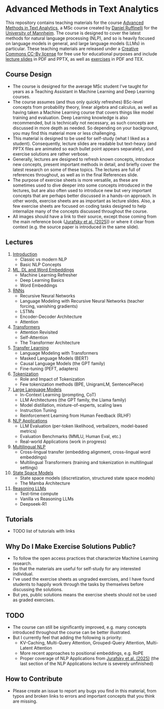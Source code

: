 # Advanced Methods in Text Analytics

This repository contains teaching materials for the course 
[Advanced Methods in Text Analytics](https://www.uni-mannheim.de/dws/teaching/course-details/courses-for-master-candidates/ie-696-advanced-methods-in-text-analytics/), a MSc 
course created by 
[Daniel Ruffinelli](https://www.uni-mannheim.de/dws/people/researchers/postdoctoral-research-fellows/daniel-ruffinelli/) for the 
[University of Mannheim](https://www.wim.uni-mannheim.de/en/). 
The course is designed to cover the latest methods for natural language 
processing (NLP), and so is heavily focused on language models in general, and 
large language models (LLMs) in particular. 
These teaching materials are released under a 
[Creative Commons CC-By license](https://creativecommons.org/licenses/by/4.0/)
for free use for educational purposes and include [lecture slides](lectures/) in 
PDF and PPTX, as well as [exercises](tutorials/) in PDF and TEX.

## Course Design

* The course is designed for the average MSc student I've taught for years as
    a Teaching Assistant in Machine Learning and Deep Learning courses.
* The course assumes (and thus only quickly refreshes) BSc-level concepts from 
    probability theory, linear algebra and calculus, as well as having taken a 
    Machine Learning course that covers things like model training and 
    evaluation.
    Deep Learning knowledge is also recommended, but is technically not 
    necessary, as such concepts are discussed in more depth as needed.
    So depending on your background, you may find this material more or less 
    challenging.
* This material is designed to be used for self-study (what I liked as a 
    student). Consequently, lecture slides are readable but text-heavy (and PPTX
    files are animated so each bullet point appears separately), and exercise 
    solutions are rather verbose.
* Generally, lectures are designed to refresh known concepts, introduce new 
    concepts, present important methods in detail, and briefly cover the latest 
    research on some of these topics. 
    The lectures are full of references throughout, as well as in the final
    References slide.
* The purpose of exercise sheets is more versatile, as these are sometimes used
    to dive deeper into some concepts introduced in the lectures, but are also 
    often used to introduce new but very important concepts that are perhaps 
    better discussed in a hands-on approach. 
    In other words, exercise sheets are as important as lecture slides. Also, a 
    few exercise sheets are focused on coding tasks designed to help internalize 
    many of the concepts discussed throughout the course.
* All images should have a link to their source, except those coming from the
    main reference book 
    ([Jurafsky et al. (2025)](https://web.stanford.edu/~jurafsky/slp3/)) or 
    where it clear from context (e.g. the source paper is introduced in the same
    slide).

## Lectures

1. [Introduction](lectures/01_introduction/)
    * Classic vs modern NLP
    * Basic NLP Concepts
2. [ML, DL and Word Embeddings](lectures/02_ml_dl_word_embeddings/)
    * Machine Learning Refresher
    * Deep Learning Basics
    * Word Embeddings
3. [RNNs](lectures/03_rnns/)
    * Recursive Neural Networks
    * Language Modeling with Recursive Neural Networks (teacher forcing, vanishing gradients)
    * LSTMs
    * Encoder-Decoder Architecture
    * Attention
4. [Transformers](lectures/04_transformers/)
    * Attention Revisited
    * Self-Attention
    * The Transformer Architecture
5. [Transfer Learning](lectures/05_transfer_learning/)
    * Language Modeling with Transformers
    * Masked Language Models (BERT)
    * Causal Language Models (the GPT family)
    * Fine-tuning (PEFT, adapters)
6. [Tokenization](lectures/06_tokenization/)
    * Role and Impact of Tokenization
    * Few tokenization methods (BPE, UnigramLM, SentencePiece)
7. [Large Language Models](lectures/07_llms/)
    * In-Context Learning (prompting, CoT)
    * LLM Architectures (the GPT family, the Llama family)
    * Model distillation, mixture-of-experts, scaling laws
    * Instruction Tuning
    * Reinforcement Learning from Human Feedback (RLHF)
8. [NLP Applications](lectures/08_nlp_applications/)
    * LLM Evaluation (per-token likelihood, verbalizers, model-based metrics)
    * Evaluation Benchmarks (MMLU, Human Eval, etc.)
    * Real-world Applications (work in progress)
9. [Multilingual NLP](lectures/09_multilingual_nlp/)
    * Cross-lingual transfer (embedding alignment, cross-lingual word embeddings)
    * Multilingual Transformers (training and tokenization in multilingual settings)
10. [State Space Models](lectures/10_state_space_models/)
    * State space models (discretization, structured state space models)
    * The Mamba Architecture
11. [Reasoning LLMs](lectures/11_reasoning_llms/)
    * Test-time compute
    * Vanilla vs Reasoning LLMs
    * Deepseek-R1

## Tutorials

* TODO list of tutorials with links

## Why Do I Make Exercise Solutions Public?

* To follow the open access practices that characterize Machine Learning 
    research.
* So that the materials are useful for self-study for any interested individual.
* I've used the exercise sheets as ungraded exercises, and I have found students 
    to happily work through the tasks by themselves before discussing the 
    solutions. 
* But yes, public solutions means the exercise sheets should not be used as 
    graded exercises. 

## TODO

* The course can still be significantly improved, e.g. many concepts introduced 
    throughout the course can be better illustrated.
* But I currently feel that adding the following is priority:
    * KV-Caching, Multi-Query Attention, Grouped-Query Attention, Multi-Latent 
        Attention
    * More recent approaches to positional embeddings, e.g. RoPE
    * Proper coverage of NLP Applications from 
    [Jurafsky et al. (2025)](https://web.stanford.edu/~jurafsky/slp3/) (the last
    section of the NLP Applications lecture is severely unfinished)

## How to Contribute

* Please create an issue to report any bugs you find in this material, from 
    typos and broken links to errors and important concepts that you think are
    missing.
